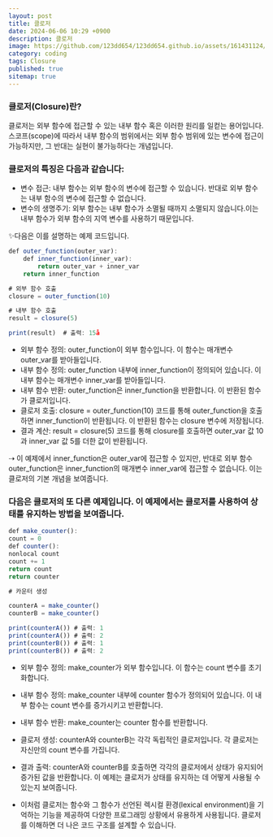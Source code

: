```yaml
---
layout: post
title: 클로저
date: 2024-06-06 10:29 +0900
description: 클로저
image: https://github.com/123dd654/123dd654.github.io/assets/161431124/be6ff23b-f5fd-4450-8a96-bc7d203324b4
category: coding
tags: Closure
published: true
sitemap: true
---
```


### 클로저(Closure)란?

클로저는 외부 함수에 접근할 수 있는 내부 함수 혹은 이러한 원리를 일컫는 용어입니다.
스코프(scope)에 따라서 내부 함수의 범위에서는 외부 함수 범위에 있는 변수에 접근이 가능하지만, 그 반대는 실현이 불가능하다는 개념입니다.

### 클로저의 특징은 다음과 같습니다:

- 변수 접근: 내부 함수는 외부 함수의 변수에 접근할 수 있습니다. 반대로 외부 함수는 내부 함수의 변수에 접근할 수 없습니다.
- 변수의 생명주기: 외부 함수는 내부 함수가 소멸될 때까지 소멸되지 않습니다.이는 내부 함수가 외부 함수의 지역 변수를 사용하기 때문입니다.

✨다음은 이를 설명하는 예제 코드입니다.

```javascript
def outer_function(outer_var):
    def inner_function(inner_var):
        return outer_var + inner_var
    return inner_function

# 외부 함수 호출
closure = outer_function(10)

# 내부 함수 호출
result = closure(5)

print(result)  # 출력: 15å
```

- 외부 함수 정의: outer_function이 외부 함수입니다. 이 함수는 매개변수 outer_var를 받아들입니다.
- 내부 함수 정의: outer_function 내부에 inner_function이 정의되어 있습니다. 이 내부 함수는 매개변수 inner_var를 받아들입니다.
- 내부 함수 반환: outer_function은 inner_function을 반환합니다. 이 반환된 함수가 클로저입니다.
- 클로저 호출: closure = outer_function(10) 코드를 통해 outer_function을 호출하면 inner_function이 반환됩니다.
  이 반환된 함수는 closure 변수에 저장됩니다.
- 결과 계산: result = closure(5) 코드를 통해 closure를 호출하면 outer_var 값 10과 inner_var 값 5를 더한 값이 반환됩니다.

⇢ 이 예제에서 inner_function은 outer_var에 접근할 수 있지만,
반대로 외부 함수 outer_function은 inner_function의 매개변수 inner_var에 접근할 수 없습니다. 이는 클로저의 기본 개념을 보여줍니다.

### 다음은 클로저의 또 다른 예제입니다. 이 예제에서는 클로저를 사용하여 상태를 유지하는 방법을 보여줍니다.

```javascript
def make_counter():
count = 0
def counter():
nonlocal count
count += 1
return count
return counter

# 카운터 생성

counterA = make_counter()
counterB = make_counter()

print(counterA()) # 출력: 1
print(counterA()) # 출력: 2
print(counterB()) # 출력: 1
print(counterB()) # 출력: 2
```

- 외부 함수 정의: make_counter가 외부 함수입니다. 이 함수는 count 변수를 초기화합니다.
- 내부 함수 정의: make_counter 내부에 counter 함수가 정의되어 있습니다. 이 내부 함수는 count 변수를 증가시키고 반환합니다.
- 내부 함수 반환: make_counter는 counter 함수를 반환합니다.
- 클로저 생성: counterA와 counterB는 각각 독립적인 클로저입니다. 각 클로저는 자신만의 count 변수를 가집니다.
- 결과 출력: counterA와 counterB를 호출하면 각각의 클로저에서 상태가 유지되어 증가된 값을 반환합니다.
  이 예제는 클로저가 상태를 유지하는 데 어떻게 사용될 수 있는지 보여줍니다.

- 이처럼 클로저는 함수와 그 함수가 선언된 렉시컬 환경(lexical environment)을 기억하는 기능을
  제공하여 다양한 프로그래밍 상황에서 유용하게 사용됩니다. 클로저를 이해하면 더 나은 코드 구조를 설계할 수 있습니다.
